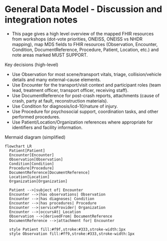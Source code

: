 # General Data Model - Discussion and integration notes

- This page gives a high level overview of the mapped FHIR resources from workshops (dot-vote priorities, ONEISS, ONEISS vs NHDR mapping), map MDS fields to FHIR resources (Observation, Encounter, Condition, DocumentReference, Procedure, Patient, Location, etc.) and note areas marked MUST SUPPORT.

Key decisions (high-level)
- Use Observation for most scene/transport vitals, triage, collision/vehicle details and many external-cause elements.
- Use Encounter for the transport/visit context and participant roles (team lead, treatment officer, transport officer, receiving staff).
- Use DocumentReference for post-crash reports, attachments (cause of crash, party at fault, reconstruction materials).
- Use Condition for diagnosis/icd-10/nature of injury.
- Use Procedure for psychosocial support, coordination tasks, and other performed procedures.
- Use Patient/Location/Organization references where appropriate for identifiers and facility information.

Mermaid diagram (simplified)

```mermaid
flowchart LR
  Patient[Patient]
  Encounter[Encounter]
  Observation[Observation]
  Condition[Condition]
  Procedure[Procedure]
  DocumentReference[DocumentReference]
  Location[Location]
  Organization[Organization]

  Patient -->|subject of| Encounter
  Encounter -->|has observations| Observation
  Encounter -->|has diagnoses| Condition
  Encounter -->|has procedures| Procedure
  Encounter -->|serviceProvider| Organization
  Encounter -->|occursAt| Location
  Observation -->|derivedFrom| DocumentReference
  DocumentReference -->|attachment for| Encounter

  style Patient fill:#f9f,stroke:#333,stroke-width:1px
  style Observation fill:#ff9,stroke:#333,stroke-width:1px
```
